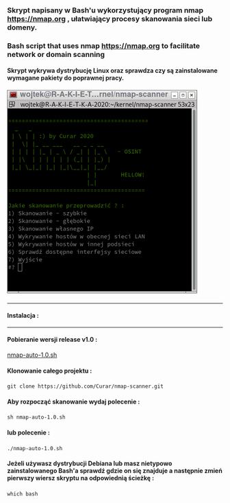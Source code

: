 ### Skrypt napisany w Bash'u wykorzystujący program nmap https://nmap.org , ułatwiający procesy skanowania sieci lub domeny.
####
### Bash script that uses nmap https://nmap.org to facilitate network or domain scanning
####
#### Skrypt wykrywa dystrybucję Linux oraz sprawdza czy są zainstalowane wymagane pakiety do poprawnej pracy.
####
![GitHub Logo](/image/nmap-auto-1.0.sh.png)
####
***
#### Instalacja :
***
#### Pobieranie wersji release v1.0 :
[nmap-auto-1.0.sh](https://github.com/Curar/nmap-scanner/releases/download/c03f4b8/nmap-auto-1.0.sh)
#### Klonowanie całego projektu :
`git clone https://github.com/Curar/nmap-scanner.git`
#### Aby rozpocząć skanowanie wydaj polecenie :
`sh nmap-auto-1.0.sh`
#### lub polecenie :
`./nmap-auto-1.0.sh`
#### Jeżeli używasz dystrybucji Debiana lub masz nietypowo zainstalowanego Bash'a sprawdź gdzie on się znajduje a następnie zmień pierwszy wiersz skryptu na odpowiednią ścieżkę :
`which bash`
